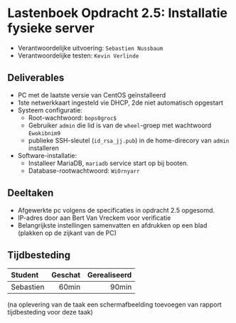 # Lastenboek Opdracht 2.5: Installatie fysieke server

* Verantwoordelijke uitvoering: `Sebastien Nussbaum`
* Verantwoordelijke testen: `Kevin Verlinde`

## Deliverables

* PC met de laatste versie van CentOS geïnstalleerd
* 1ste netwerkkaart ingesteld vie DHCP, 2de niet automatisch opgestart
* Systeem configuratie:
  - Root-wachtwoord: `bops0groc$`
  - Gebruiker `admin` die lid is van de `wheel`-groep met wachtwoord `Ewokibnim9` 
  - publieke SSH-sleutel (`id_rsa_jj.pub`) in de home-direcory van `admin` installeren
* Software-installatie:
	* Installeer MariaDB, `mariadb` service start op bij booten.
	*  Database-rootwachtwoord: `WiOrnyarr`

## Deeltaken
*  Afgewerkte pc volgens de specificaties in opdracht 2.5 opgesomd.
* IP-adres door aan Bert Van Vreckem voor verificatie
* Belangrijkste instellingen samenvatten en afdrukken op een blad (plakken op de zijkant van de PC)

## Tijdbesteding

| Student  | Geschat | Gerealiseerd |
| :---     |    ---: |         ---: |
| Sebastien |    60min     |       90min     |


(na oplevering van de taak een schermafbeelding toevoegen van rapport tijdbesteding voor deze taak)
